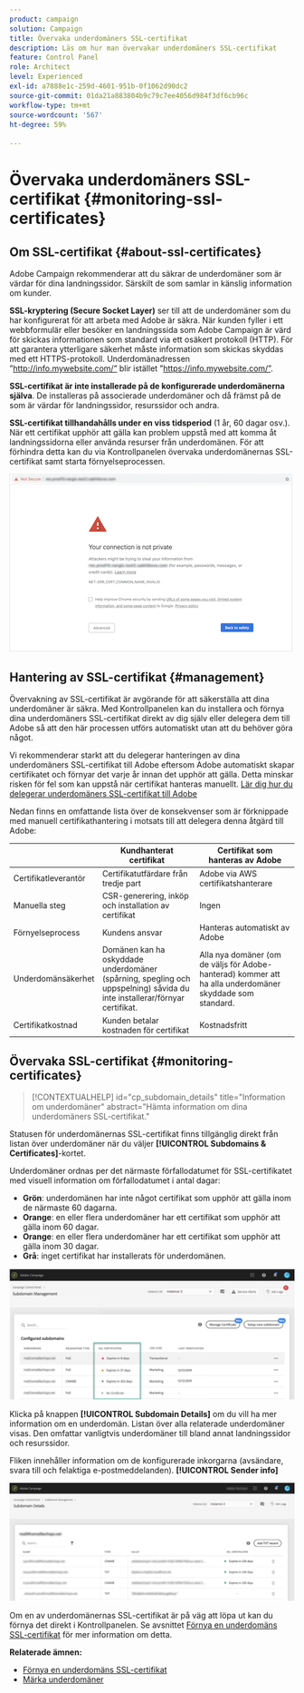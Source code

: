 ```yaml
---
product: campaign
solution: Campaign
title: Övervaka underdomäners SSL-certifikat
description: Läs om hur man övervakar underdomäners SSL-certifikat
feature: Control Panel
role: Architect
level: Experienced
exl-id: a7888e1c-259d-4601-951b-0f1062d90dc2
source-git-commit: 01da21a883804b9c79c7ee4056d984f3df6cb96c
workflow-type: tm+mt
source-wordcount: '567'
ht-degree: 59%

---
```


# Övervaka underdomäners SSL-certifikat {#monitoring-ssl-certificates}

## Om SSL-certifikat {#about-ssl-certificates}

Adobe Campaign rekommenderar att du säkrar de underdomäner som är värdar för dina landningssidor. Särskilt de som samlar in känslig information om kunder.

**SSL-kryptering (Secure Socket Layer)** ser till att de underdomäner som du har konfigurerat för att arbeta med Adobe är säkra. När kunden fyller i ett webbformulär eller besöker en landningssida som Adobe Campaign är värd för skickas informationen som standard via ett osäkert protokoll (HTTP). För att garantera ytterligare säkerhet måste information som skickas skyddas med ett HTTPS-protokoll. Underdomänadressen ”http://info.mywebsite.com/” blir istället ”https://info.mywebsite.com/”.

**SSL-certifikat är inte installerade på de konfigurerade underdomänerna själva**. De installeras på associerade underdomäner och då främst på de som är värdar för landningssidor, resurssidor och andra.

**SSL-certifikat tillhandahålls under en viss tidsperiod** (1 år, 60 dagar osv.). När ett certifikat upphör att gälla kan problem uppstå med att komma åt landningssidorna eller använda resurser från underdomänen. För att förhindra detta kan du via Kontrollpanelen övervaka underdomänernas SSL-certifikat samt starta förnyelseprocessen.

![](assets/no_certificate.png)

## Hantering av SSL-certifikat {#management}

Övervakning av SSL-certifikat är avgörande för att säkerställa att dina underdomäner är säkra. Med Kontrollpanelen kan du installera och förnya dina underdomäners SSL-certifikat direkt av dig själv eller delegera dem till Adobe så att den här processen utförs automatiskt utan att du behöver göra något.

Vi rekommenderar starkt att du delegerar hanteringen av dina underdomäners SSL-certifikat till Adobe eftersom Adobe automatiskt skapar certifikatet och förnyar det varje år innan det upphör att gälla. Detta minskar risken för fel som kan uppstå när certifikat hanteras manuellt. [Lär dig hur du delegerar underdomäners SSL-certifikat till Adobe](delegate-ssl.md)

Nedan finns en omfattande lista över de konsekvenser som är förknippade med manuell certifikathantering i motsats till att delegera denna åtgärd till Adobe:

|       | Kundhanterat certifikat | Certifikat som hanteras av Adobe |
|  ---  |  ---  |  ---  |
| Certifikatleverantör | Certifikatutfärdare från tredje part | Adobe via AWS certifikatshanterare |
| Manuella steg | CSR-generering, inköp och installation av certifikat | Ingen |
| Förnyelseprocess | Kundens ansvar | Hanteras automatiskt av Adobe |
| Underdomänsäkerhet | Domänen kan ha oskyddade underdomäner (spårning, spegling och uppspelning) såvida du inte installerar/förnyar certifikat. | Alla nya domäner (om de väljs för Adobe-hanterad) kommer att ha alla underdomäner skyddade som standard. |
| Certifikatkostnad | Kunden betalar kostnaden för certifikat | Kostnadsfritt |

## Övervaka SSL-certifikat  {#monitoring-certificates}

>[!CONTEXTUALHELP]
>id="cp_subdomain_details"
>title="Information om underdomäner"
>abstract="Hämta information om dina underdomäners SSL-certifikat."

Statusen för underdomänernas SSL-certifikat finns tillgänglig direkt från listan över underdomäner när du väljer **[!UICONTROL Subdomains & Certificates]**-kortet.

Underdomäner ordnas per det närmaste förfallodatumet för SSL-certifikatet med visuell information om förfallodatumet i antal dagar:

* **Grön**: underdomänen har inte något certifikat som upphör att gälla inom de närmaste 60 dagarna.
* **Orange**: en eller flera underdomäner har ett certifikat som upphör att gälla inom 60 dagar.
* **Orange**: en eller flera underdomäner har ett certifikat som upphör att gälla inom 30 dagar.
* **Grå**: inget certifikat har installerats för underdomänen.

![](assets/subdomains_list.png)

Klicka på knappen **[!UICONTROL Subdomain Details]** om du vill ha mer information om en underdomän.
Listan över alla relaterade underdomäner visas. Den omfattar vanligtvis underdomäner till bland annat landningssidor och resurssidor.

Fliken innehåller information om de konfigurerade inkorgarna (avsändare, svara till och felaktiga e-postmeddelanden). **[!UICONTROL Sender info]**

![](assets/subdomain_details.png)

Om en av underdomänernas SSL-certifikat är på väg att löpa ut kan du förnya det direkt i Kontrollpanelen. Se avsnittet [Förnya en underdomäns SSL-certifikat](../../subdomains-certificates/using/renewing-subdomain-certificate.md) för mer information om detta.

**Relaterade ämnen:**

* [Förnya en underdomäns SSL-certifikat](../../subdomains-certificates/using/renewing-subdomain-certificate.md)
* [Märka underdomäner](../../subdomains-certificates/using/subdomains-branding.md)

